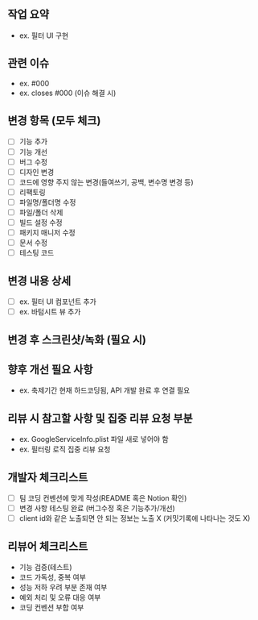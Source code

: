 ## 작업 요약
- ex. 필터 UI 구현

## 관련 이슈
<!---- 이슈 모두 해결인 경우에만 'closes' 키워드 사용 -->
- ex. #000
- ex. closes #000 (이슈 해결 시)

## 변경 항목 (모두 체크)
<!---- 변경한 항목 모두 체크, 내용 수정 X -->
- [ ] 기능 추가
- [ ] 기능 개선
- [ ] 버그 수정
- [ ] 디자인 변경
- [ ] 코드에 영향 주지 않는 변경(들여쓰기, 공백, 변수명 변경 등)
- [ ] 리팩토링
- [ ] 파일명/폴더명 수정
- [ ] 파일/폴더 삭제
- [ ] 빌드 설정 수정
- [ ] 패키지 매니저 수정
- [ ] 문서 수정
- [ ] 테스팅 코드

## 변경 내용 상세
<!---- draft pr 이용 시 먼저 할 일 리스트 모두 작성한 뒤 완성시마다 체크박스 체크-->
- [ ] ex. 필터 UI 컴포넌트 추가
- [ ] ex. 바텀시트 뷰 추가

## 변경 후 스크린샷/녹화 (필요 시)
<!---- 없으면 삭제 -->

## 향후 개선 필요 사항
<!---- 없으면 삭제 -->
- ex. 축제기간 현재 하드코딩됨, API 개발 완료 후 연결 필요

## 리뷰 시 참고할 사항 및 집중 리뷰 요청 부분
<!---- 없으면 삭제 -->
- ex. GoogleServiceInfo.plist 파일 새로 넣어야 함
- ex. 필터링 로직 집중 리뷰 요청

## 개발자 체크리스트
<!---- 체크박스만 체크, 내용 수정 X -->
- [ ] 팀 코딩 컨벤션에 맞게 작성(README 혹은 Notion 확인)
- [ ] 변경 사항 테스팅 완료 (버그수정 혹은 기능추가/개선)
- [ ] client id와 같은 노출되면 안 되는 정보는 노출 X (커밋기록에 나타나는 것도 X)

## 리뷰어 체크리스트
<!---- 내용 수정 X -->
- 기능 검증(테스트)
- 코드 가독성, 중복 여부
- 성능 저하 우려 부분 존재 여부
- 예외 처리 및 오류 대응 여부
- 코딩 컨벤션 부합 여부
